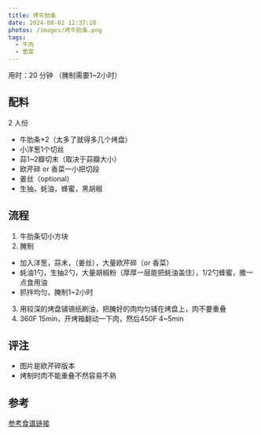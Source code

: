 ```yaml
---
title: 烤牛肋条
date: 2024-08-02 12:37:28
photos: /images/烤牛肋条.png
tags:
  - 牛肉
  - 荤菜
---
```


用时：20 分钟 （腌制需要1~2小时）

## 配料

2 人份

- 牛肋条*2（太多了就得多几个烤盘）
- 小洋葱1个切丝
- 蒜1~2瓣切末（取决于蒜瓣大小）
- 欧芹碎 or 香菜一小把切段
- 姜丝（optional）
- 生抽，蚝油，蜂蜜，黑胡椒

<!--more-->

## 流程

1. 牛肋条切小方块
2. 腌制

- 加入洋葱，蒜末，（姜丝），大量欧芹碎（or 香菜）
- 蚝油1勺，生抽2勺，大量胡椒粉（厚厚一层能把蚝油盖住），1/2勺蜂蜜，撒一点食用油
- 抓拌均匀，腌制1~2小时

3. 用较深的烤盘铺锡纸刷油，把腌好的肉均匀铺在烤盘上，肉不要重叠
4. 360F 15min，开烤箱翻动一下肉，然后450F 4~5min

## 评注

- 图片是欧芹碎版本
- 烤制时肉不能重叠不然容易不熟

## 参考

[参考食谱链接](https://www.xiaohongshu.com/explore/6478a0ff000000002702aacb?source=webshare&xsec_token=ABaUjlgxilpcD0taJwAkbZwDqna_oMOiZFnXt8tW9sm7U=&xsec_source=pc_share "打开参考链接")
